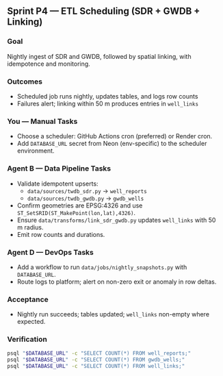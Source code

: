 ## Sprint P4 — ETL Scheduling (SDR + GWDB + Linking)

### Goal
Nightly ingest of SDR and GWDB, followed by spatial linking, with idempotence and monitoring.

### Outcomes
- Scheduled job runs nightly, updates tables, and logs row counts
- Failures alert; linking within 50 m produces entries in `well_links`

### You — Manual Tasks
- Choose a scheduler: GitHub Actions cron (preferred) or Render cron.
- Add `DATABASE_URL` secret from Neon (env-specific) to the scheduler environment.

### Agent B — Data Pipeline Tasks
- Validate idempotent upserts:
  - `data/sources/twdb_sdr.py` → `well_reports`
  - `data/sources/twdb_gwdb.py` → `gwdb_wells`
- Confirm geometries are EPSG:4326 and use `ST_SetSRID(ST_MakePoint(lon,lat),4326)`.
- Ensure `data/transforms/link_sdr_gwdb.py` updates `well_links` with 50 m radius.
- Emit row counts and durations.

### Agent D — DevOps Tasks
- Add a workflow to run `data/jobs/nightly_snapshots.py` with `DATABASE_URL`.
- Route logs to platform; alert on non-zero exit or anomaly in row deltas.

### Acceptance
- Nightly run succeeds; tables updated; `well_links` non-empty where expected.

### Verification
```bash
psql "$DATABASE_URL" -c "SELECT COUNT(*) FROM well_reports;"
psql "$DATABASE_URL" -c "SELECT COUNT(*) FROM gwdb_wells;"
psql "$DATABASE_URL" -c "SELECT COUNT(*) FROM well_links;"
```


